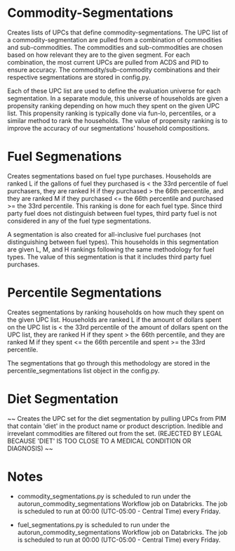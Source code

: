 # Commodity-Segmentations
Creates lists of UPCs that define commodity-segmentations. The UPC list of a commodity-segmentation are pulled from a combination of commodities and sub-commodities. The commodities and sub-commodities are chosen based on how relevant they are to the given segment. For each combination, the most current UPCs are pulled from ACDS and PID to ensure accuracy. The commodity/sub-commodity combinations and their respective segmentations are stored in config.py.

Each of these UPC list are used to define the evaluation universe for each segmentation. In a separate module, this universe of households are given a propensity ranking depending on how much they spent on the given UPC list. This propensity ranking is typically done via fun-lo, percentiles, or a similar method to rank the households. The value of propensity ranking is to improve the accuracy of our segmentations' household compositions.

# Fuel Segmenations
Creates segmentations based on fuel type purchases. Households are ranked L if the gallons of fuel they purchased is < the 33rd percentile of fuel purchasers, they are ranked H if they purchased > the 66th percentile, and they are ranked M if they purchased <= the 66th percentile and purchased >= the 33rd percentile. This ranking is done for each fuel type. Since third party fuel does not distinguish between fuel types, third party fuel is not considered in any of the fuel type segmentations.

A segmentation is also created for all-inclusive fuel purchases (not distinguishing between fuel types). This households in this segmentation are given L, M, and H rankings following the same methodology for fuel types. The value of this segmentation is that it includes third party fuel purchases.

# Percentile Segmentations
Creates segmentations by ranking households on how much they spent on the given UPC list. Households are ranked L if the amount of dollars spent on the UPC list is < the 33rd percentile of the amount of dollars spent on the UPC list, they are ranked H if they spent > the 66th percentile, and they are ranked M if they spent <= the 66th percentile and spent >= the 33rd percentile.

The segmentations that go through this methodology are stored in the percentile_segmentations list object in the config.py.

# Diet Segmentation
~~ Creates the UPC set for the diet segmentation by pulling UPCs from PIM that contain 'diet' in the product name or product description. Inedible and irrevelant commodities are filtered out from the set. (REJECTED BY LEGAL BECAUSE 'DIET' IS TOO CLOSE TO A MEDICAL CONDITION OR DIAGNOSIS) ~~

# Notes
* commodity_segmentations.py is scheduled to run under the autorun_commodity_segmentations Workflow job on Databricks. The job is scheduled to run at 00:00 (UTC-05:00 - Central Time) every Friday.

* fuel_segmentations.py is scheduled to run under the autorun_commodity_segmentations Workflow job on Databricks. The job is scheduled to run at 00:00 (UTC-05:00 - Central Time) every Friday.
